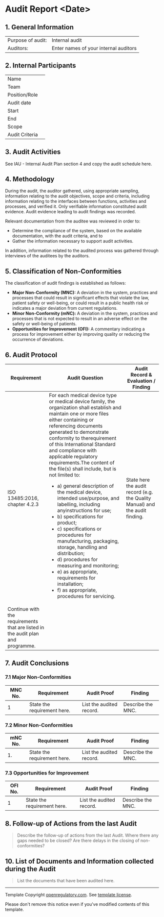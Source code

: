 # Audit Report \<Date\>

## 1. General Information

|                   |                                       |
|-------------------|---------------------------------------|
| Purpose of audit: | Internal audit                        |
| Auditors:         | Enter names of your internal auditors |

## 2. Internal Participants

|                |   |
|----------------|---|
| Name           |   |
| Team           |   |
| Position/Role  |   |
| Audit date     |   |
| Start          |   |
| End            |   |
| Scope          |   |
| Audit Criteria |   |

## 3. Audit Activities

See IAU - Internal Audit Plan section 4 and copy the audit schedule here.

## 4. Methodology

During the audit, the auditor gathered, using appropriate sampling, information relating to the audit
objectives, scope and criteria, including information relating to the interfaces between functions, activities
and processes, and verified it. Only verifiable information constituted audit evidence. Audit evidence leading
to audit findings was recorded.

Relevant documentation from the auditee was reviewed in order to:

* Determine the compliance of the system, based on the available documentation, with the audit criteria, and to
* Gather the information necessary to support audit activities.

In addition, information related to the audited process was gathered through interviews of the auditees by the
auditors.

## 5. Classification of Non-Conformities

The classification of audit findings is established as follows:

* **Major Non-Conformity (MNC):** A deviation in the system, practices and processes that could result in
  significant effects that violate the law, patient safety or well-being, or could result in a public health
  risk or indicates a major deviation from current regulations.
* **Minor Non-Conformity (mNC):** A deviation in the system, practices and processes that is not expected to
  result in an adverse effect on the safety or well-being of patients.
* **Opportunities for Improvement (OFI):** A commentary indicating a process for improvement either by
  improving quality or reducing the occurrence of deviations.

## 6. Audit Protocol

| Requirement | Audit Question | Audit Record & Evaluation / Finding |
| ----------- | -------------- | ----------------------------------- |
| ISO 13485:2016, chapter 4.2.3 | For each medical device type or medical device family, the organization shall establish and maintain one or more files either containing or referencing documents generated to demonstrate conformity to therequirement of this International Standard and compliance with applicable regulatory requirements.The content of the file(s) shall include, but is not limited to:<ul><li>a) general description of the medical device, intended use/purpose, and labelling, including anyinstructions for use;</li><li>b) specifications for product;</li><li>c) specifications or procedures for manufacturing, packaging, storage, handling and distribution;</li><li>d) procedures for measuring and monitoring;</li><li>e) as appropriate, requirements for installation; </li><li>f) as appropriate, procedures for servicing.</li></ul> | State here the audit record (e.g. the Quality Manual) and the audit finding. |
| Continue with the requirements that are listed in the audit plan and programme. |  |  |

## 7. Audit Conclusions

### 7.1 Major Non-Conformities

| MNC No. | Requirement                 | Audit Proof              | Finding           |
|---------|-----------------------------|--------------------------|-------------------|
| 1       | State the requirement here. | List the audited record. | Describe the MNC. |

### 7.2 Minor Non-Conformities

| mNC No. | Requirement                 | Audit Proof              | Finding           |
|---------|-----------------------------|--------------------------|-------------------|
| 1.      | State the requirement here. | List the audited record. | Describe the MNC. |

### 7.3 Opportunities for Improvement

| OFI No. | Requirement                 | Audit Proof              | Finding           |
|---------|-----------------------------|--------------------------|-------------------|
| 1       | State the requirement here. | List the audited record. | Describe the MNC. |

## 8. Follow-up of Actions from the last Audit

> Describe the follow-up of actions from the last Audit. Where there any gaps needed to be closed? Are there
> delays in the closing of non-conformities?

## 10. List of Documents and Information collected during the Audit

> List the documents that have been audited here.

---

Template Copyright [openregulatory.com](https://openregulatory.com). See [template
license](https://openregulatory.com/template-license).

Please don't remove this notice even if you've modified contents of this template.

